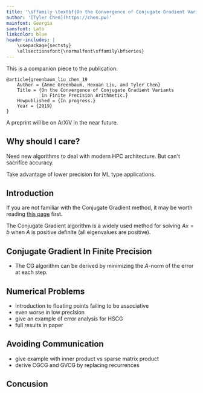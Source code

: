 ```yaml
---
title: '\sffamily \textbf{On the Convergence of Conjugate Gradient Variants in Finite Precision Arithmetic}'
author: '[Tyler Chen](https://chen.pw)'
mainfont: Georgia
sansfont: Lato
linkcolor: blue
header-includes: |
    \usepackage{sectsty}
    \allsectionsfont{\normalfont\sffamily\bfseries}
---
```


This is a companion piece to the publication:

    @article{greenbaum_liu_chen_19
        Author = {Anne Greenbaum, Hexuan Liu, and Tyler Chen}
        Title = {On the Convergence of Conjugate Gradient Variants 
                 in Finite Precision Arithmetic.}
        Howpublished = {In progress.}
        Year = {2019}
    }

A preprint will be on ArXiV in the near future.

## Why should I care?
Need new algorithms to deal with modern HPC architecture. But can't sacrifice accuracy. 

Take advantage of lower precision for ML type applications.
 
## Introduction
If you are not familiar with the Conjugate Gradient method, it may be worth reading [this page](../krylov/index.html) first.

The Conjugate Gradient algorithm is a widely used method for solving $Ax=b$ when $A$ is positive definite (all eigenvalues are positive). 

## Conjugate Gradient In Finite Precision

 - The CG algorithm can be derived by minimizing the $A$-norm of the error at each step.

## Numerical Problems

- introduction to floating points failing to be associative
- even worse in low precision
- give an example of error analysis for HSCG
 - full results in paper

## Avoiding Communication

- give example with inner product vs sparse matrix product
- derive CGCG and GVCG by replacing recurrences


## Concusion



